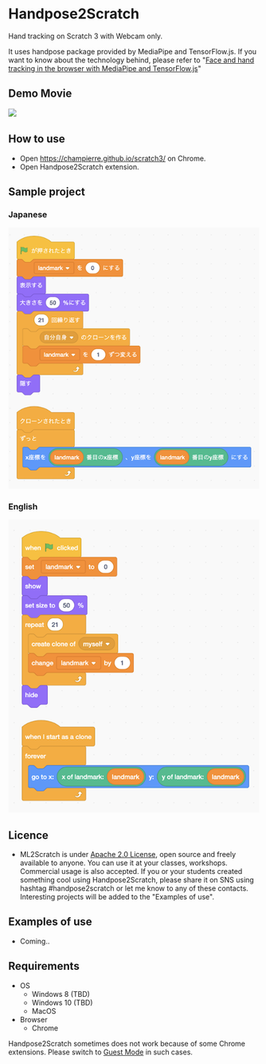 # Handpose2Scratch

Hand tracking on Scratch 3 with Webcam only.

It uses handpose package provided by MediaPipe and TensorFlow.js. If you want to know about the technology behind, please refer to "[Face and hand tracking in the browser with MediaPipe and TensorFlow.js](https://blog.tensorflow.org/2020/03/face-and-hand-tracking-in-browser-with-mediapipe-and-tensorflowjs.html)"

## Demo Movie

  <img src="images/handpose.gif" width="600" />

## How to use

- Open https://champierre.github.io/scratch3/ on Chrome.
- Open Handpose2Scratch extension.

## Sample project

### Japanese

<img src="images/ja/sample_project.png" />

### English

<img src="images/en/sample_project.png" />

## Licence

- ML2Scratch is under [Apache 2.0 License](./LICENSE.md), open source and freely available to anyone. You can use it at your classes, workshops. Commercial usage is also accepted. If you or your students created something cool using Handpose2Scratch, please share it on SNS using hashtag #handpose2scratch or let me know to any of these contacts. Interesting projects will be added to the "Examples of use".

## Examples of use

- Coming..

## Requirements

- OS
  - Windows 8 (TBD)
  - Windows 10 (TBD)
  - MacOS
- Browser
  - Chrome

Handpose2Scratch sometimes does not work because of some Chrome extensions. Please switch to [Guest Mode](https://support.google.com/chrome/answer/6130773) in such cases.
